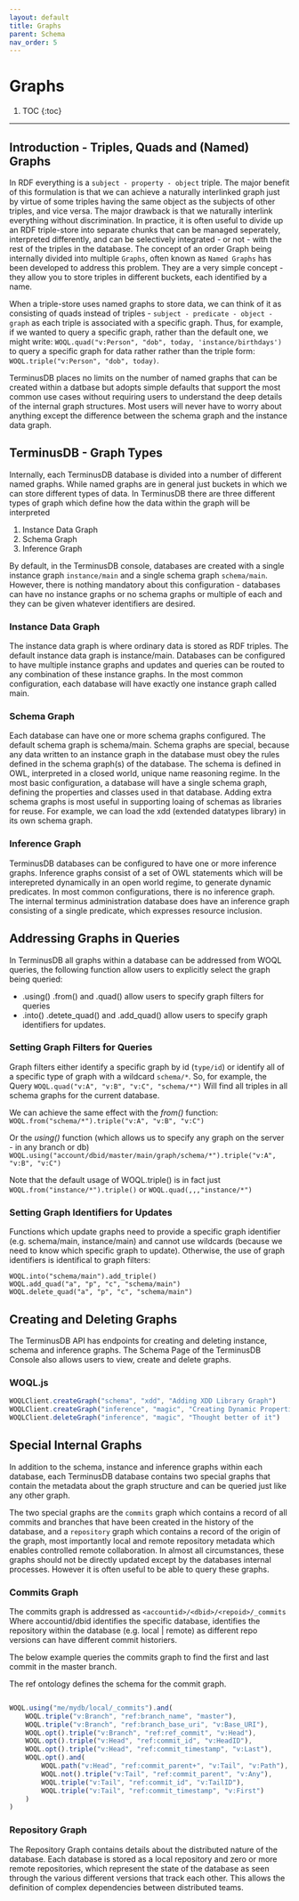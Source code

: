 ```yaml
---
layout: default
title: Graphs
parent: Schema
nav_order: 5
---
```

# Graphs

1. TOC
{:toc}

---

## Introduction - Triples, Quads and (Named) Graphs

In RDF everything is a `subject - property - object` triple. The major benefit of this formulation is that we can achieve a naturally interlinked graph just by virtue of some triples having the same object as the subjects of other triples, and vice versa. The major drawback is that we naturally interlink everything without discrimination. In practice, it is often useful to divide up an RDF triple-store into separate chunks that can be managed seperately, interpreted differently, and can be selectively integrated - or not - with the rest of the triples in the database. The concept of an order Graph being internally divided into multiple `Graphs`, often known as `Named Graphs` has been developed to address this problem.  They are a very simple concept - they allow you to store triples in different buckets, each identified by a name. 

When a triple-store uses named graphs to store data, we can think of it as consisting of quads instead of triples - ` subject - predicate - object - graph ` as each triple is associated with a specific graph.  Thus, for example, if we wanted to query a specific graph, rather than the default one, we might write: `WOQL.quad("v:Person", "dob", today, 'instance/birthdays')` to query a specific graph for data rather rather than the triple form: `WOQL.triple("v:Person", "dob", today)`. 

TerminusDB places no limits on the number of named graphs that can be created within a datbase but adopts simple defaults that support the most common use cases without requiring users to understand the deep details of the internal graph structures. Most users will never have to worry about anything except the difference between the schema graph and the instance data graph. 

## TerminusDB - Graph Types

Internally, each TerminusDB database is divided into a number of different named graphs. While named graphs are in general just buckets in which we can store different types of data.  In TerminusDB there are three different types of graph which define how the data within the graph will be interpreted 

1. Instance Data Graph
2. Schema Graph
3. Inference Graph

By default, in the TerminusDB console, databases are created with a single instance graph `instance/main` and a single schema graph `schema/main`. However, there is nothing mandatory about this configuration - databases can have no instance graphs or no schema graphs or multiple of each and they can be given whatever identifiers are desired.  

### Instance Data Graph

The instance data graph is where ordinary data is stored as RDF triples. The default instance data graph is instance/main. Databases can be configured to have multiple instance graphs and updates and queries can be routed to any combination of these instance graphs. In the most common configuration, each database will have exactly one instance graph called main. 

### Schema Graph

Each database can have one or more schema graphs configured. The default schema graph is schema/main. Schema graphs are special, because any data written to an instance graph in the database must obey the rules defined in the schema graph(s) of the database. The schema is defined in OWL, interpreted in a closed world, unique name reasoning regime. In the most basic configuration, a database will have a single schema graph, defining the properties and classes used in that database. Adding extra schema graphs is most useful in supporting loaing of schemas as libraries for reuse. For example, we can load the xdd (extended datatypes library) in its own schema graph.   

### Inference Graph

TerminusDB databases can be configured to have one or more inference graphs. Inference graphs consist of a set of OWL statements which will be interepreted dynamically in an open world regime, to generate dynamic predicates. In most common configurations, there is no inference graph. The internal terminus administration database does have an inference graph consisting of a single predicate, which expresses resource inclusion.  

## Addressing Graphs in Queries

In TerminusDB all graphs within a database can be addressed from WOQL queries, the following function allow users to explicitly select the graph being queried: 

* .using() .from() and .quad() allow users to specify graph filters for queries
* .into() .detete_quad() and .add_quad() allow users to specify graph identifiers for updates. 

### Setting Graph Filters for Queries

Graph filters either identify a specific graph by id (`type/id`) or identify all of a specific type of graph with a wildcard `schema/*`.  So, for example, the Query ```WOQL.quad("v:A", "v:B", "v:C", "schema/*")``` 
Will find all triples in all schema graphs for the current database. 

We can achieve the same effect with the *from()* function: 
```WOQL.from("schema/*").triple("v:A", "v:B", "v:C")```

Or the *using()* function (which allows us to specify any graph on the server - in any branch or db)
```WOQL.using("account/dbid/master/main/graph/schema/*").triple("v:A", "v:B", "v:C")```

Note that the default usage of WOQL.triple() is in fact just `WOQL.from("instance/*").triple()` or `WOQL.quad(,,,"instance/*")` 

### Setting Graph Identifiers for Updates

Functions which update graphs need to provide a specific graph identifier (e.g. schema/main, instance/main) and cannot use wildcards (because we need to know which specific graph to update). Otherwise, the use of graph identifiers is identifical to graph filters: 

```
WOQL.into("schema/main").add_triple()
WOQL.add_quad("a", "p", "c", "schema/main")
WOQL.delete_quad("a", "p", "c", "schema/main")
```

## Creating and Deleting Graphs

The TerminusDB API has endpoints for creating and deleting instance, schema and inference graphs. The Schema Page of the TerminusDB Console also allows users to view, create and delete graphs.  

### WOQL.js

<div class="code-example" markdown="1">

```js
WOQLClient.createGraph("schema", "xdd", "Adding XDD Library Graph")
WOQLClient.createGraph("inference", "magic", "Creating Dynamic Properties")
WOQLClient.deleteGraph("inference", "magic", "Thought better of it")
```
</div>

## Special Internal Graphs
In addition to the schema, instance and inference graphs within each database, each TerminusDB database contains two special graphs that contain the metadata about the graph structure and can be queried just like any other graph. 

The two special graphs are the `commits` graph which contains a record of all commits and branches that have been created in the history of the database, and a `repository` graph which contains a record of the origin of the graph, most importantly local and remote repository metadata which enables controlled remote collaboration.  In almost all circumstances, these graphs should not be directly updated except by the databases internal processes. However it is often useful to be able to query these graphs.  

### Commits Graph

The commits graph is addressed as `<accountid>/<dbid>/<repoid>/_commits`
Where accountid/dbid identifies the specific database, <repoid> identifies the repository within the database (e.g. local | remote) as different repo versions can have different commit historiers. 
  
The below example queries the commits graph to find the first and last commit in the master branch. 

The ref ontology defines the schema for the commit graph.

<div class="code-example" markdown="1">

```js

WOQL.using("me/mydb/local/_commits").and(
    WOQL.triple("v:Branch", "ref:branch_name", "master"),
    WOQL.triple("v:Branch", "ref:branch_base_uri", "v:Base_URI"),
    WOQL.opt().triple("v:Branch", "ref:ref_commit", "v:Head"),
    WOQL.opt().triple("v:Head", "ref:commit_id", "v:HeadID"),
    WOQL.opt().triple("v:Head", "ref:commit_timestamp", "v:Last"),
    WOQL.opt().and(
        WOQL.path("v:Head", "ref:commit_parent+", "v:Tail", "v:Path"),
        WOQL.not().triple("v:Tail", "ref:commit_parent", "v:Any"),
        WOQL.triple("v:Tail", "ref:commit_id", "v:TailID"),
        WOQL.triple("v:Tail", "ref:commit_timestamp", "v:First")
    )
)
```
</div>

### Repository Graph

The Repository Graph contains details about the distributed nature of the database. Each database is stored as a local repository and zero or more remote repositories, which represent the state of the database as seen through the various different versions that track each other. This allows the definition of complex dependencies between distributed teams. 

